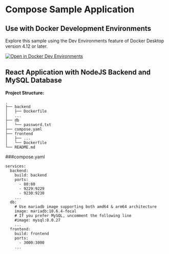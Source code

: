 # Compose Sample Application

## Use with Docker Development Environments

Explore this sample using the Dev Environments feature of Docker Desktop version 4.12 or later.

[![Open in Docker Dev Environments](../open_in_new.svg)](https://open.docker.com/dashboard/dev-envs?url=https://github.com/docker/awesome-compose/tree/master/react-express-mysql)

## React Application with NodeJS Backend and MySQL Database

**Project Structure:**
```plaintext
.
├── backend
│   ├── Dockerfile
│   ...
├── db
│   └── password.txt
├── compose.yaml
├── frontend
│   ├── ...
│   └── Dockerfile
└── README.md
```
###compose.yaml
```
services:
  backend:
    build: backend
    ports:
      - 80:80
      - 9229:9229
      - 9230:9230
    ...
  db:
    # Use mariadb image supporting both amd64 & arm64 architecture
    image: mariadb:10.6.4-focal
    # If you prefer MySQL, uncomment the following line
    #image: mysql:8.0.27
    ...
  frontend:
    build: frontend
    ports:
      - 3000:3000
    ...
```
